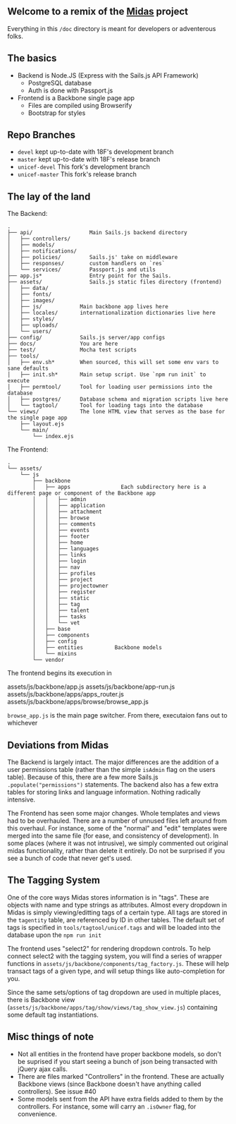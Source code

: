 
Welcome to a remix of the [Midas](https://github.com/18F/midas) project
-----------------------------------------------------------------------

Everything in this `/doc` directory is meant for developers or adventerous folks.


The basics
----------

- Backend is Node.JS (Express with the Sails.js API Framework)
  - PostgreSQL database
  - Auth is done with Passport.js
- Frontend is a Backbone single page app
  - Files are compiled using Browserify
  - Bootstrap for styles


Repo Branches
-------------

- `devel` kept up-to-date with 18F's development branch
- `master` kept up-to-date with 18F's release branch
- `unicef-devel` This fork's development branch
- `unicef-master` This fork's release branch


The lay of the land
-------------------

The Backend:

```
.
├── api/                  Main Sails.js backend directory
│   ├── controllers/
│   ├── models/
│   ├── notifications/
│   ├── policies/         Sails.js' take on middleware
│   ├── responses/        custom handlers on `res`
│   └── services/         Passport.js and utils
├── app.js*               Entry point for the Sails.
├── assets/               Sails.js static files directory (frontend)
│   ├── data/
│   ├── fonts/
│   ├── images/
│   ├── js/            Main backbone app lives here
│   ├── locales/       internationalization dictionaries live here
│   ├── styles/
│   ├── uploads/
│   └── users/
├── config/            Sails.js server/app configs
├── docs/              You are here
├── test/              Mocha test scripts
├── tools/
│   ├── env.sh*        When sourced, this will set some env vars to sane defaults
│   ├── init.sh*       Main setup script. Use `npm run init` to execute
│   ├── permtool/      Tool for loading user permissions into the database
│   ├── postgres/      Database schema and migration scripts live here
│   └── tagtool/       Tool for loading tags into the database
└── views/             The lone HTML view that serves as the base for the single page app
    ├── layout.ejs
    └── main/
        └── index.ejs
```

The Frontend:

```
.
└── assets/
    └── js
        ├── backbone
        │   ├── apps                Each subdirectory here is a different page or component of the Backbone app
        │   │   ├── admin
        │   │   ├── application
        │   │   ├── attachment
        │   │   ├── browse
        │   │   ├── comments
        │   │   ├── events
        │   │   ├── footer
        │   │   ├── home
        │   │   ├── languages
        │   │   ├── links
        │   │   ├── login
        │   │   ├── nav
        │   │   ├── profiles
        │   │   ├── project
        │   │   ├── projectowner
        │   │   ├── register
        │   │   ├── static
        │   │   ├── tag
        │   │   ├── talent
        │   │   ├── tasks
        │   │   └── vet
        │   ├── base
        │   ├── components
        │   ├── config
        │   ├── entities          Backbone models
        │   └── mixins
        └── vendor
```

The frontend begins its execution in

assets/js/backbone/app.js
assets/js/backbone/app-run.js
assets/js/backbone/apps/apps_router.js
assets/js/backbone/apps/browse/browse_app.js

`browse_app.js` is the main page switcher. From there, executaion fans out to whichever



Deviations from Midas
---------------------

The Backend is largely intact. The major differences are the addition of a user permissions table (rather than the simple `isAdmin` flag on the users table). Because of this, there are a few more Sails.js `.populate("permissions")` statements. The backend also has a few extra tables for storing links and language information. Nothing radically intensive.

The Frontend has seen some major changes. Whole templates and views had to be overhauled. There are a number of unnused files left around from this overhaul. For instance, some of the "normal" and "edit" templates were merged into the same file (for ease, and consistency of development). In some places (where it was not intrusive), we simply commented out original midas functionality, rather than delete it entirely. Do not be surprised if you see a bunch of code that never get's used.



The Tagging System
------------------

One of the core ways Midas stores information is in "tags". These are objects with name and type strings as attributes. Almost every dropdown in Midas is simply viewing/editting tags of a certain type. All tags are stored in the `tagentity` table, are referenced by ID in other tables. The default set of tags is specified in `tools/tagtool/unicef.tags` and will be loaded into the database upon the `npm run init`

The frontend uses "select2" for rendering dropdown controls. To help connect select2 with the tagging system, you will find a series of wrapper functions in `assets/js/backbone/components/tag_factory.js`. These will help transact tags of a given type, and will setup things like auto-completion for you.

Since the same sets/options of tag dropdown are used in multiple places, there is Backbone view (`assets/js/backbone/apps/tag/show/views/tag_show_view.js`) containing some default tag instantiations.



Misc things of note
-------------------

- Not all entities in the frontend have proper backbone models, so don't be suprised if you start seeing a bunch of json being transacted with jQuery ajax calls.
- There are files marked "Controllers" in the frontend. These are actually Backbone views (since Backbone doesn't have anything called controllers). See issue #40
- Some models sent from the API have extra fields added to them by the controllers. For instance, some will carry an `.isOwner` flag, for convenience.
